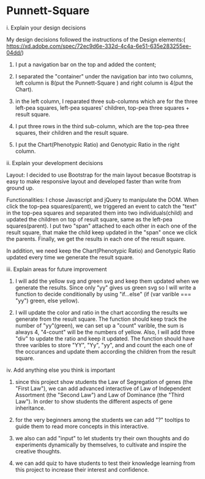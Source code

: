# Punnett-Square
i. Explain your design decisions

My design decisions followed the instructions of the Design elements:(​https://xd.adobe.com/spec/72ec9d6e-332d-4c4a-6e51-635e283255ee-04dd/)
1. I put a navigation bar on the top and added the content;

2. I separated the "container" under the navigation bar into two columns,
left column is 8(put the Punnett-Square ) and right column is 4(put the Chart).

3. in the left column, I reparated three sub-columns which are for the three 
left-pea squares, left-pea squares' children, top-pea three squares + result square.

4. I put three rows in the third sub-column, which are the top-pea three squares, 
their children and the result square.

5. I put the Chart(Phenotypic Ratio) and Genotypic Ratio in the right column.


ii. Explain your development decisions

Layout: I decided to use Bootstrap for the main layout becasue Bootstrap is easy to make 
responsive layout and developed faster than write from ground up.

Functionalities: I chose Javascript and jQuery to manipulate the DOM. When click the top-pea 
squares(parent), we triggered an event to catch the "text" in the top-pea 
squares and separated them into two individuals(child) and updated the children on top of result 
square, same as the left-pea squares(parent). I put two "span" attached to each other in each one of 
the result square, that make the child keep updated in the "span" once we click the parents. Finally,
we get the results in each one of the result square.

In addition, we need keep the Chart(Phenotypic Ratio) and Genotypic Ratio updated every time we
generate the result square.


iii. Explain areas for future improvement

1. I will add the yellow svg and green svg and keep them updated when we generate the results. 
Since only "yy" gives us green svg so I will write a function to decide conditionally by using "if...else"
(if (var varible === "yy") green, else yellow).

2. I will update the color and ratio in the chart according the results we generate from the result
square. The function should keep track the number of "yy"(green), we can set up a "count" varible, the sum is always 4, 
"4-count" will be the numbers of yellow. Also, I will add three "div" to update the ratio and keep it updated. The function
should have three varibles to store "YY", "Yy", "yy", and and count the each one of the occurances and update
them according the children from the result square.



iv. Add anything else you think is important

1. since this project show students the Law of Segregation of genes (the "First Law"), we can add advanced
interactive of Law of Independent Assortment (the "Second Law") and Law of Dominance (the "Third Law"). In order to show students the different aspects of gene inheritance. 

2. for the very beginners among the students we can add "?" tooltips to guide them to read more concepts in this interactive.

3. we also can add "input" to let students try their own thoughts and do experiments dynamically by themselves,
to cultivate and inspire the creative thoughts.

4. we can add quiz to have students to test their knowledge learning from this project to increase their interest
and confidence.

